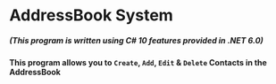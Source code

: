 # AddressBook System
##### (This program is written using C# 10 features provided in .NET 6.0)
#### This program allows you to `Create`, `Add`, `Edit` & `Delete` Contacts in the AddressBook
